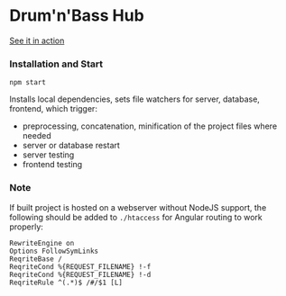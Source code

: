 Drum'n'Bass Hub
===============

[See it in action](http://dnbhub.com)

### Installation and Start

```
npm start
```

Installs local dependencies, sets file watchers for server, database, frontend, which trigger:

* preprocessing, concatenation, minification of the project files where needed
* server or database restart
* server testing
* frontend testing

### Note

If built project is hosted on a webserver without NodeJS support, the following should be added to `./htaccess` for Angular routing to work properly:

```
RewriteEngine on
Options FollowSymLinks
ReqriteBase /
ReqriteCond %{REQUEST_FILENAME} !-f
ReqriteCond %{REQUEST_FILENAME} !-d
ReqriteRule ^(.*)$ /#/$1 [L]
```
